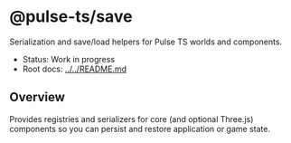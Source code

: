 # @pulse-ts/save

Serialization and save/load helpers for Pulse TS worlds and components.

- Status: Work in progress
- Root docs: [../../README.md](../../README.md)

## Overview

Provides registries and serializers for core (and optional Three.js) components so you can persist and restore application or game state.

